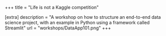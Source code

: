 +++
title = "Life is not a Kaggle competition"


[extra] 
description = "A workshop on how to structure an end-to-end data science project, with an example in Python using a framework called Streamlit"
url = "workshops/DataApp101.png"
+++
